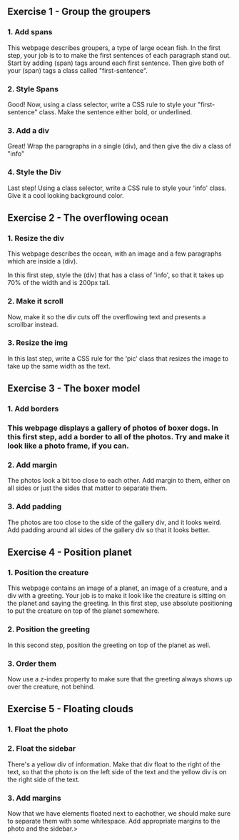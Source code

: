 <h2>Exercise 1 - Group the groupers </h2>

<h3> 1. Add spans</h3>
This webpage describes groupers, a type of large ocean fish. In the first step, your job is to to make the first sentences of each paragraph stand out. Start by adding (span) tags around each first sentence. Then give both of your (span) tags a class called "first-sentence".

<h3> 2. Style Spans</h3>
Good! Now, using a class selector, write a CSS rule to style your "first-sentence" class. Make the sentence either bold, or underlined.

<h3> 3. Add a div </h3>
Great! Wrap the paragraphs in a single (div), and then give the div a class of "info"

<h3> 4. Style the Div </h3>
Last step! Using a class selector, write a CSS rule to style your 'info' class. Give it a cool looking background color.

<h2>Exercise 2 - The overflowing ocean</h2>

<h3> 1. Resize the div </h3>
This webpage describes the ocean, with an image and a few paragraphs which are inside a (div).

In this first step, style the (div) that has a class of 'info', so that it takes up 70% of the width and is 200px tall.

<h3> 2. Make it scroll </h3>
Now, make it so the div cuts off the overflowing text and presents a scrollbar instead.

<h3> 3. Resize the img</h3>
In this last step, write a CSS rule for the ‘pic’ class that resizes the image to take up the same width as the text.

<h2>Exercise 3 - The boxer model </h2>

<h3> 1. Add borders <h3>
This webpage displays a gallery of photos of boxer dogs. In this first step, add a border to all of the photos. Try and make it look like a photo frame, if you can.

<h3> 2. Add margin </h3>
The photos look a bit too close to each other. Add margin to them, either on all sides or just the sides that matter to separate them.

<h3> 3. Add padding </h3>
The photos are too close to the side of the gallery div, and it looks weird. Add padding around all sides of the gallery div so that it looks better.

<h2>Exercise 4 - Position planet</h2>

<h3> 1. Position the creature</h3>
This webpage contains an image of a planet, an image of a creature, and a div with a greeting. Your job is to make it look like the creature is sitting on the planet and saying the greeting. In this first step, use absolute positioning to put the creature on top of the planet somewhere.

<h3> 2. Position the greeting</h3>
In this second step, position the greeting on top of the planet as well.

<h3> 3. Order them</h3>
Now use a z-index property to make sure that the greeting always shows up over the creature, not behind.

<h2>Exercise 5 - Floating clouds</h3>

<h3> 1. Float the photo</h3>

<h3> 2. Float the sidebar</h3>

There's a yellow div of information. Make that div float to the right of the text, so that the photo is on the left side of the text and the yellow div is on the right side of the text.

<h3> 3. Add margins </h3>
Now that we have elements floated next to eachother, we should make sure to separate them with some whitespace. Add appropriate margins to the photo and the sidebar.>